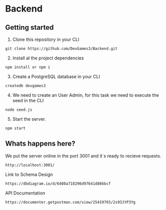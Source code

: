 # Backend

## Getting started

1. Clone this repository in your CLI

```
git clone https://github.com/DevGames3/Backend.git
```

2. Install al the project dependencies

```
npm install or npm i
```

3. Create a PostgreSQL database in your CLI

```
createdb devgames3
```

4. We need to create an User Admin, for this task we need to execute the seed in the CLI

```
node seed.js
```

5. Start the server.

```
npm start
```
## Whats happens here?

We put the server online in the port 3001 and it`s ready to recieve requests.

```
http://localhost:3001/
```

Link to Schema Design

```
https://dbdiagram.io/d/6408a718296d97641d866bcf
```

API Documentation

```
https://documenter.getpostman.com/view/25419703/2s93JtP3Yg
```



